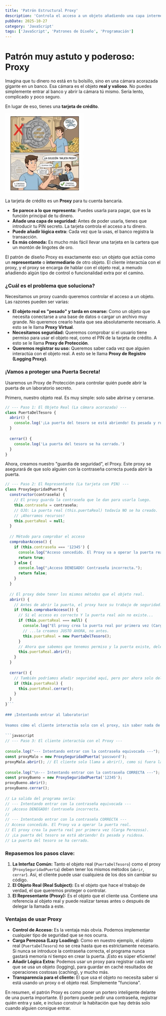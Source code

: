 ```yaml
---
title: 'Patrón Estructural Proxy'
description: 'Controla el acceso a un objeto añadiendo una capa intermedia.'
pubDate: 2025-10-27
category: 'JavaScript'
tags: ['JavaScript', 'Patrones de Diseño', 'Programación']
---
```


# Patrón muy astuto y poderoso: Proxy

Imagina que tu dinero no está en tu bolsillo, sino en una cámara acorazada gigante en un banco. Esa cámara es el objeto **real y valioso**. No puedes simplemente entrar al banco y abrir la cámara tú mismo. Sería lento, complicado y poco seguro.

En lugar de eso, tienes una **tarjeta de crédito**.

![proxy-dinero](/public/proxy-dinero.webp)

La tarjeta de crédito es un **Proxy** para tu cuenta bancaria.

- **Se parece a lo que representa:** Puedes usarla para pagar, que es la función principal de tu dinero.
- **Añade una capa de seguridad:** Antes de poder usarla, tienes que introducir tu PIN secreto. La tarjeta controla el acceso a tu dinero.
- **Puede añadir lógica extra:** Cada vez que la usas, el banco registra la transacción.
- **Es más cómoda:** Es mucho más fácil llevar una tarjeta en la cartera que un montón de lingotes de oro.

El patrón de diseño Proxy es exactamente eso: un objeto que actúa como un **representante** o **intermediario** de otro objeto. El cliente interactúa con el proxy, y el proxy se encarga de hablar con el objeto real, a menudo añadiendo algún tipo de control o funcionalidad extra por el camino.

### ¿Cuál es el problema que soluciona?

Necesitamos un proxy cuando queremos controlar el acceso a un objeto. Las razones pueden ser varias:

- **El objeto real es "pesado" y tarda en crearse:** Como un objeto que necesita conectarse a una base de datos o cargar un archivo muy grande. No queremos crearlo hasta que sea absolutamente necesario. A esto se le llama **Proxy Virtual**.
- **Necesitamos seguridad:** Queremos comprobar si el usuario tiene permiso para usar el objeto real, como el PIN de la tarjeta de crédito. A esto se le llama **Proxy de Protección**.
- **Queremos registrar su uso:** Queremos saber cada vez que alguien interactúa con el objeto real. A esto se le llama **Proxy de Registro (Logging Proxy)**.

### ¡Vamos a proteger una Puerta Secreta!

Usaremos un Proxy de Protección para controlar quién puede abrir la puerta de un laboratorio secreto.

Primero, nuestro objeto real. Es muy simple: solo sabe abrirse y cerrarse.

```javascript
// --- Paso 1: El Objeto Real (La cámara acorazada) ---
class PuertaDelTesoro {
  abrir() {
    console.log('¡La puerta del tesoro se está abriendo! Es pesada y ruidosa.')
  }

  cerrar() {
    console.log('La puerta del tesoro se ha cerrado.')
  }
}
```

Ahora, creamos nuestro "guardia de seguridad", el Proxy. Este proxy se asegurará de que solo alguien con la contraseña correcta pueda abrir la puerta.

````javascript
// --- Paso 2: El Representante (La tarjeta con PIN) ---
class ProxySeguridadPuerta {
  constructor(contraseña) {
    // El proxy guarda la contraseña que le dan para usarla luego.
    this.contraseña = contraseña;
    // OJO: La puerta real (this.puertaReal) todavía NO se ha creado.
    // ¡Ahorramos recursos!
    this.puertaReal = null;
  }

  // Método para comprobar el acceso
  comprobarAcceso() {
    if (this.contraseña === '12345') {
      console.log("Acceso concedido. El Proxy va a operar la puerta real.");
      return true;
    } else {
      console.log("¡Acceso DENEGADO! Contraseña incorrecta.");
      return false;
    }
  }

  // El proxy debe tener los mismos métodos que el objeto real.
  abrir() {
    // Antes de abrir la puerta, el proxy hace su trabajo de seguridad.
    if (this.comprobarAcceso()) {
      // Si el acceso es correcto Y la puerta real aún no existe...
      if (this.puertaReal === null) {
        console.log("El proxy crea la puerta real por primera vez (Carga Perezosa).");
        // ...la creamos JUSTO AHORA, no antes.
        this.puertaReal = new PuertaDelTesoro();
      }
      // Ahora que sabemos que tenemos permiso y la puerta existe, delegamos la acción.
      this.puertaReal.abrir();
    }
  }

  cerrar() {
    // También podríamos añadir seguridad aquí, pero por ahora solo delegamos.
    if (this.puertaReal) {
      this.puertaReal.cerrar();
    }
  }
}```

### ¡Intentando entrar al laboratorio!

Veamos cómo el cliente interactúa solo con el proxy, sin saber nada de la puerta real.

```javascript
// --- Paso 3: El cliente interactúa con el Proxy ---

console.log("--- Intentando entrar con la contraseña equivocada ---");
const proxyMalo = new ProxySeguridadPuerta('password');
proxyMalo.abrir(); // El cliente solo llama a abrir(), como si fuera la puerta de verdad.

console.log("\n--- Intentando entrar con la contraseña CORRECTA ---");
const proxyBueno = new ProxySeguridadPuerta('12345');
proxyBueno.abrir();
proxyBueno.cerrar();

// La salida del programa sería:
// --- Intentando entrar con la contraseña equivocada ---
// ¡Acceso DENEGADO! Contraseña incorrecta.
//
// --- Intentando entrar con la contraseña CORRECTA ---
// Acceso concedido. El Proxy va a operar la puerta real.
// El proxy crea la puerta real por primera vez (Carga Perezosa).
// ¡La puerta del tesoro se está abriendo! Es pesada y ruidosa.
// La puerta del tesoro se ha cerrado.
````

### Repasemos los pasos clave:

1.  **La Interfaz Común:** Tanto el objeto real (`PuertaDelTesoro`) como el proxy (`ProxySeguridadPuerta`) deben tener los mismos métodos (`abrir`, `cerrar`). Así, el cliente puede usar cualquiera de los dos sin cambiar su código.
2.  **El Objeto Real (Real Subject):** Es el objeto que hace el trabajo de verdad, el que queremos proteger o controlar.
3.  **El Representante (Proxy):** Es el objeto que el cliente usa. Contiene una referencia al objeto real y puede realizar tareas antes o después de delegar la llamada a este.

### Ventajas de usar Proxy

- **Control de Acceso:** Es la ventaja más obvia. Podemos implementar cualquier tipo de seguridad que se nos ocurra.
- **Carga Perezosa (Lazy Loading):** Como en nuestro ejemplo, el objeto real (`PuertaDelTesoro`) no se crea hasta que es estrictamente necesario. Si nunca se introduce la contraseña correcta, el programa nunca gastará memoria ni tiempo en crear la puerta. ¡Esto es súper eficiente!
- **Añadir Lógica Extra:** Podemos usar un proxy para registrar cada vez que se usa un objeto (logging), para guardar en caché resultados de operaciones costosas (caching), y mucho más.
- **Transparencia para el cliente:** El que usa el objeto no necesita saber si está usando un proxy o el objeto real. Simplemente "funciona".

En resumen, el patrón Proxy es como poner un portero inteligente delante de una puerta importante. El portero puede pedir una contraseña, registrar quién entra y sale, e incluso construir la habitación que hay detrás solo cuando alguien consigue entrar.
